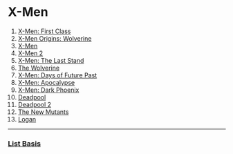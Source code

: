 # X-Men

1. [X-Men: First Class]
2. [X-Men Origins: Wolverine]
3. [X-Men]
4. [X-Men 2]
5. [X-Men: The Last Stand]
6. [The Wolverine]
7. [X-Men: Days of Future Past]
8. [X-Men: Apocalypse]
9. [X-Men: Dark Phoenix]
10. [Deadpool]
11. [Deadpool 2]
12. [The New Mutants]
13. [Logan]

---

### [List Basis](https://www.digitalspy.com/movies/a844881/x-men-chronological-order-timeline/)

<!-- Links -->
[X-Men: First Class]: https://www.justwatch.com/de/Film/X-Men-Erste-Entscheidung
[X-Men Origins: Wolverine]: https://www.justwatch.com/de/Film/X-Men-Origins-Wolverine
[X-Men]: https://www.justwatch.com/de/Film/X-Men-Der-Film
[X-Men 2]: https://www.justwatch.com/de/Film/X-Men-2
[X-Men: The Last Stand]: https://www.justwatch.com/de/Film/X-Men-Der-letzte-Widerstand
[The Wolverine]: https://www.justwatch.com/de/Film/Wolverine-Der-Weg-des-Kriegers
[X-Men: Days of Future Past]: https://www.justwatch.com/de/Film/X-Men-Zukunft-ist-Vergangenheit
[X-Men: Apocalypse]: https://www.justwatch.com/de/Film/X-Men-Apocalypse
[X-Men: Dark Phoenix]: https://www.justwatch.com/de/Film/X-Men-Dark-Phoenix
[Deadpool]: https://www.justwatch.com/de/Film/Deadpool
[Deadpool 2]: https://www.justwatch.com/de/Film/Deadpool-2
[The New Mutants]: https://www.justwatch.com/de/Film/New-Mutants
[Logan]: https://www.justwatch.com/de/Film/Logan